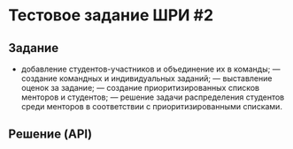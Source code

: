 # Тестовое задание ШРИ #2

## Задание
- добавление студентов-участников и объединение их в команды; 
— создание командных и индивидуальных заданий; 
— выставление оценок за задание; 
— создание приоритизированных списков менторов и студентов; 
— решение задачи распределения студентов среди менторов в соответствии с приоритизированными списками.

## Решение (API)